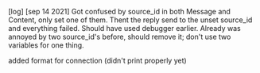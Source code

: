 [log]
[sep 14 2021]
Got confused by source_id in both Message and Content, only set one of them. Thent the reply send to the unset source_id and everything failed.
Should have used debugger earlier.
Already was annoyed by two source_id's before, should remove it; don't use two variables for one thing.

added format for connection (didn't print properly yet)